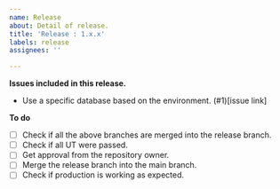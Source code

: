 ```yaml
---
name: Release
about: Detail of release.
title: 'Release : 1.x.x'
labels: release
assignees: ''

---
```


**Issues included in this release.**
- Use a specific database based on the environment. (#1)[issue link]

**To do**
- [ ] Check if all the above branches are merged into the release branch.
- [ ] Check if all UT were passed.
- [ ] Get approval from the repository owner.
- [ ] Merge the release branch into the main branch.
- [ ] Check if production is working as expected.
